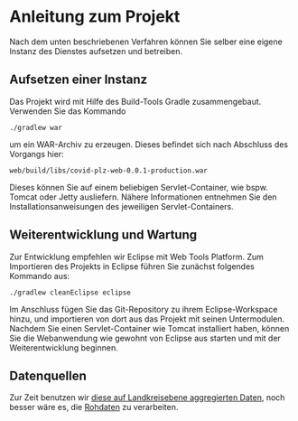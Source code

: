 # Anleitung zum Projekt

Nach dem unten beschriebenen Verfahren können Sie selber eine
eigene Instanz des Dienstes aufsetzen und betreiben.

## Aufsetzen einer Instanz

Das Projekt wird mit Hilfe des Build-Tools Gradle zusammengebaut. Verwenden Sie
das Kommando

    ./gradlew war

um ein WAR-Archiv zu erzeugen. Dieses befindet sich nach Abschluss des Vorgangs
hier:

    web/build/libs/covid-plz-web-0.0.1-production.war

Dieses können Sie auf einem beliebigen Servlet-Container, wie bspw. Tomcat oder
Jetty ausliefern. Nähere Informationen entnehmen Sie den
Installationsanweisungen des jeweiligen Servlet-Containers.

## Weiterentwicklung und Wartung

Zur Entwicklung empfehlen wir Eclipse mit Web Tools Platform. Zum Importieren
des Projekts in Eclipse führen Sie zunächst folgendes Kommando aus:

    ./gradlew cleanEclipse eclipse

Im Anschluss fügen Sie das Git-Repository zu ihrem Eclipse-Workspace hinzu,
und importieren von dort aus das Projekt mit seinen Untermodulen. Nachdem
Sie einen Servlet-Container wie Tomcat installiert haben, können Sie die
Webanwendung wie gewohnt von Eclipse aus starten und mit der Weiterentwicklung
beginnen.

## Datenquellen

Zur Zeit benutzen wir [diese auf Landkreisebene aggregierten
Daten](https://npgeo-corona-npgeo-de.hub.arcgis.com/datasets/917fc37a709542548cc3be077a786c17_0),
noch besser wäre es, die
[Rohdaten](https://npgeo-corona-npgeo-de.hub.arcgis.com/datasets/dd4580c810204019a7b8eb3e0b329dd6_0)
zu verarbeiten.
